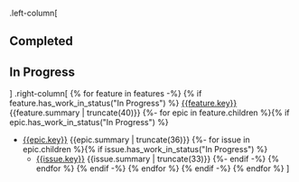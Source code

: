.left-column[
## Completed
## In Progress
]
.right-column[
{% for feature in features -%}
{% if feature.has_work_in_status("In Progress") %}
[{{feature.key}}]({{feature.url}}) {{feature.summary | truncate(40)}}
{%- for epic in feature.children %}{% if epic.has_work_in_status("In Progress") %}
* [{{epic.key}}]({{epic.url}}) {{epic.summary | truncate(36)}}
{%- for issue in epic.children %}{% if issue.has_work_in_status("In Progress") %}
    - [{{issue.key}}]({{issue.url}}) {{issue.summary | truncate(33)}}
{%- endif -%}
{% endfor %}
{% endif -%}
{% endfor %}
{% endif -%}
{% endfor %}
]

